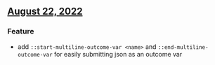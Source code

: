 ## [August 22, 2022](https://github.com/OpsLevel/opslevel-runner/compare/v2022.8.18...v2022.8.22)
### Feature
* add `::start-multiline-outcome-var <name>` and `::end-multiline-outcome-var` for easily submitting json as an outcome var